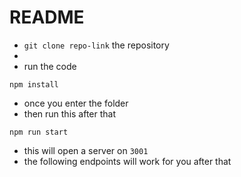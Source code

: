 # README

- `git clone repo-link` the repository
- 
- run the code 
```
npm install
```
- once you enter the folder
- then run this after that
```
npm run start
```
- this will open a server on `3001`
- the following endpoints will work for you after that

